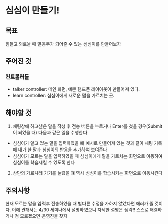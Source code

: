 # 심심이 만들기!

## 목표
힘들고 외로울 때 말동무가 되어줄 수 있는 심심이를 만들어보자

## 주어진 것
### 컨트롤러들
* talker controller: 메인 화면, 예쁜 핸드폰 레이아웃이 만들어져 있다.
* learn controller: 심심이에게 새로운 말을 가르치는 곳.

## 해야할 것
1. 채팅창에 하고싶은 말을 작성 후 전송 버튼을 누르거나 Enter를 쳤을 경우(Submit이 되었을 때) 다음과 같은 일을 수행한다
* 심심이가 알고 있는 말을 입력하였을 떄
예시로 만들어져 있는 것과 같이 채팅 기록에 내가 한 말과 심심이의 반응을 추가하여 보여준다
* 심심이가 모르는 말을 입력하였을 때
심심이에게 말을 가르치는 화면으로 이동하여 심심이를 학습시킬 수 있도록 한다

2. 상단의 가르치러 가기를 눌렀을 떄 역시 심심이를 학습시키는 화면으로 이동시킨다

## 주의사항
현재 모르는 말을 입력후 전송하였을 때 별다른 수정을 가하지 않았다면
에러가 뜰 것이다. 이에 관해서는 4/30 세미나에서 설명하였으니 자세한
설명은 생략!! 스스로 해결하거나 정 모르겠으면 운영진을 찾자
